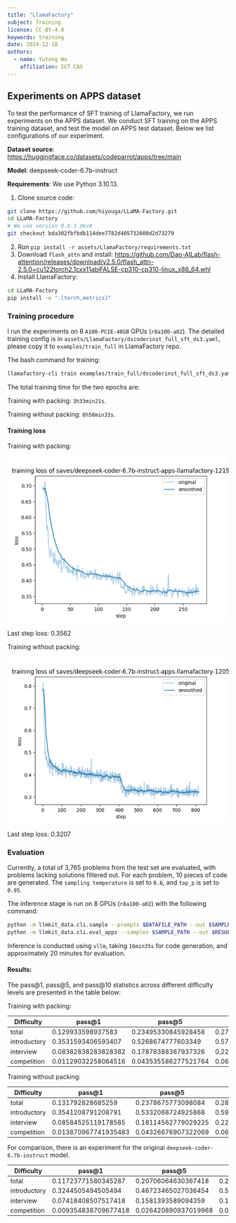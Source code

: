 ```yaml
---
title: "LlamaFactory"
subject: Training
license: CC-BY-4.0
keywords: training
date: 2024-12-18
authors:
  - name: Yutong Wu
    affiliation: ICT CAS
---
```


## Experiments on APPS dataset

To test the performance of SFT training of LlamaFactory, we run experiments on the APPS dataset. We conduct SFT training on the APPS training dataset, and test the model on APPS test dataset. Below we list configurations of our experiment.

**Dataset source**: https://huggingface.co/datasets/codeparrot/apps/tree/main

**Model**: deepseek-coder-6.7b-instruct

**Requirements**: 
We use Python 3.10.13.
1. Clone source code:

```bash
git clone https://github.com/hiyouga/LLaMA-Factory.git
cd LLaMA-Factory
# We use version 0.8.3.dev0
git checkout bda302fbfbdb114dee7782d405732600d2d73279
```

2. Run `pip install -r assets/LlamaFactory/requirements.txt`
3. Download `flash_attn` and install: https://github.com/Dao-AILab/flash-attention/releases/download/v2.5.0/flash_attn-2.5.0+cu122torch2.1cxx11abiFALSE-cp310-cp310-linux_x86_64.whl
4. Install LlamaFactory:


```bash
cd LLaMA-Factory
pip install -e ".[torch,metrics]"
```

### Training procedure

I run the experiments on 8 `A100-PCIE-40GB` GPUs (`r8a100-a02`).
The detailed training config is in `assets/LlamaFactory/dscoderinst_full_sft_ds3.yaml`, please copy it to `examples/train_full` in LlamaFactory repo.

The bash command for training:

```bash
llamafactory-cli train examples/train_full/dscoderinst_full_sft_ds3.yaml
```

The total training time for the two epochs are:

Training with packing: `3h33min21s`.

Training without packing: `8h58min33s`.

#### Training loss

Training with packing:

![Train loss](assets/LlamaFactory/training_loss_packing.png)

Last step loss: 0.3562

Training without packing:

![Train loss](assets/LlamaFactory/training_loss_no_packing.png)

Last step loss: 0.3207
### Evaluation

Currently, a total of 3,765 problems from the test set are evaluated, with problems lacking solutions filtered out. For each problem, 10 pieces of code are generated. The `sampling temperature` is set to `0.6`, and `top_p` is set to `0.95`. 

The inference stage is run on 8 GPUs (`r8a100-a02`) with the following command:

```bash
python -m llmkit_data.cli.sample --prompts $DATAFILE_PATH --out $SAMPLE_PATH --model $MODEL_PATH --gpu_per_model 1
python -m llmkit_data.cli.eval_apps --samples $SAMPLE_PATH --out $RESULT_PATH --apps $APPS_PATH
```
Inference is conducted using `vllm`, taking `16min35s` for code generation, and approximately 20 minutes for evaluation. 

#### Results:

The pass@1, pass@5, and pass@10 statistics across different difficulty levels are presented in the table below:

Training with packing:

| Difficulty   | pass@1               | pass@5              | pass@10             |
| ------------ | -------------------- | ------------------- | ------------------- |
| total        | 0.129933598937583    | 0.23495330845928458 | 0.27915006640106244 |
| introductory | 0.3531593406593407   | 0.5268674777603349  | 0.5755494505494505  |
| interview    | 0.08382838283828382  | 0.17878388367937326 | 0.22405573890722405 |
| competition  | 0.01129032258064516  | 0.043535586277521764| 0.06774193548387097 |

Training without packing:

| Difficulty   | pass@1               | pass@5              | pass@10             |
| ------------ | -------------------- | ------------------- | ------------------- |
| total        | 0.131792828685259    | 0.2378675773098084  | 0.2836653386454183  |
| introductory | 0.3541208791208791   | 0.5332068724925868  | 0.5947802197802198  |
| interview    | 0.08584525119178585  | 0.18114562779029225 | 0.2258892555922259  |
| competition  | 0.013870967741935483 | 0.04326676907322069 | 0.06129032258064516 |

For comparison, there is an experiment for the original `deepseek-coder-6.7b-instruct` model. 

| Difficulty   | pass@1               | pass@5               | pass@10             |
| ------------ | -------------------- | -------------------- | ------------------- |
| total        | 0.11723771580345287  | 0.20706064630367418  | 0.24833997343957503 |
| introductory | 0.3244505494505494   | 0.46723465027036454  | 0.5260989010989011  |
| interview    | 0.07418408507517418  | 0.1581393589094359   | 0.19801980198019803 |
| competition  | 0.009354838709677418 | 0.026420890937019968 | 0.03870967741935484 |